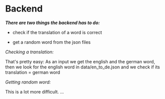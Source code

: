# Backend

***There are two things the backend has to do:***

* check if the translation of a word is correct

* get a random word from the json files

*Checking a translation:*

That's pretty easy: As an input we get the english and the german word, then we look
for the english word in data/en_to_de.json and we check if its translation = german word

*Getting random word:*

This is a lot more difficult.
...
